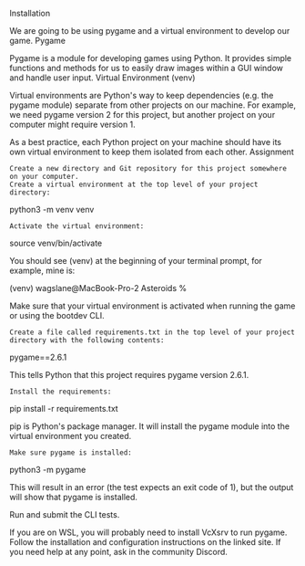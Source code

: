 Installation

We are going to be using pygame and a virtual environment to develop our game.
Pygame

Pygame is a module for developing games using Python. It provides simple functions and methods for us to easily draw images within a GUI window and handle user input.
Virtual Environment (venv)

Virtual environments are Python's way to keep dependencies (e.g. the pygame module) separate from other projects on our machine. For example, we need pygame version 2 for this project, but another project on your computer might require version 1.

As a best practice, each Python project on your machine should have its own virtual environment to keep them isolated from each other.
Assignment

    Create a new directory and Git repository for this project somewhere on your computer.
    Create a virtual environment at the top level of your project directory:

python3 -m venv venv

    Activate the virtual environment:

source venv/bin/activate

You should see (venv) at the beginning of your terminal prompt, for example, mine is:

(venv) wagslane@MacBook-Pro-2 Asteroids %

Make sure that your virtual environment is activated when running the game or using the bootdev CLI.

    Create a file called requirements.txt in the top level of your project directory with the following contents:

pygame==2.6.1

This tells Python that this project requires pygame version 2.6.1.

    Install the requirements:

pip install -r requirements.txt

pip is Python's package manager. It will install the pygame module into the virtual environment you created.

    Make sure pygame is installed:

python3 -m pygame

This will result in an error (the test expects an exit code of 1), but the output will show that pygame is installed.

Run and submit the CLI tests.

If you are on WSL, you will probably need to install VcXsrv to run pygame. Follow the installation and configuration instructions on the linked site. If you need help at any point, ask in the community Discord.

